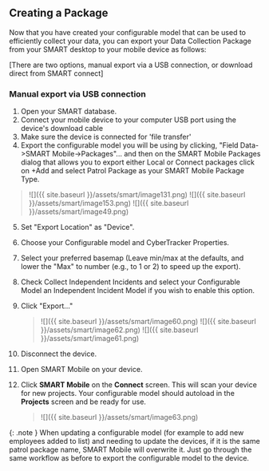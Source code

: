 ## Creating a Package

Now that you have created your configurable model that can be used to efficiently collect your data, you can export your Data Collection Package from your SMART desktop to your mobile device as follows:

[There are two options, manual export via a USB connection, or download
direct from SMART connect]

### Manual export via USB connection
1. Open your SMART database.
2. Connect your mobile device to your computer USB port using the device's download cable
3. Make sure the device is connected for 'file transfer'
4. Export the configurable model you will be using by clicking, "Field Data-\>SMART Mobile-\>Packages"... and then on the SMART Mobile Packages dialog that allows you to export either Local or Connect packages click on +Add and select Patrol Package as your SMART Mobile Package Type.
  > ![]({{ site.baseurl }}/assets/smart/image131.png) ![]({{ site.baseurl }}/assets/smart/image153.png) ![]({{ site.baseurl }}/assets/smart/image49.png)

5. Set "Export Location" as "Device".
6. Choose your Configurable model and CyberTracker Properties.
7. Select your preferred basemap (Leave min/max at the defaults, and lower the "Max" to number (e.g., to 1 or 2) to speed up the export).
8. Check Collect Independent Incidents and select your Configurable Model an Independent Incident Model if you wish to enable this option.
9. Click "Export..."
    > ![]({{ site.baseurl }}/assets/smart/image60.png)
    > ![]({{ site.baseurl }}/assets/smart/image62.png)
    > ![]({{ site.baseurl }}/assets/smart/image61.png)

10. Disconnect the device.
11. Open SMART Mobile on your device. 
12. Click **SMART Mobile** on the **Connect** screen. This will scan your device for new projects. Your configurable model should autoload in the **Projects** screen and be ready for use.
    > ![]({{ site.baseurl }}/assets/smart/image63.png)

{: .note }
When updating a configurable model (for example to add new employees added to list) and needing to update the devices, if it is the same patrol package name, SMART Mobile will overwrite it. Just go through the same workflow as before to export the configurable model to the device.
